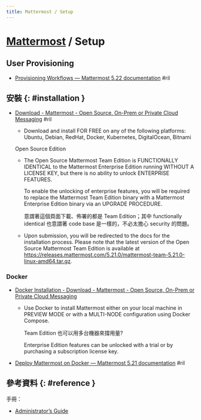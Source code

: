 ```yaml
---
title: Mattermost / Setup
---
```

# [Mattermost](mattermost.md) / Setup

## User Provisioning

  - [Provisioning Workflows — Mattermost 5\.22 documentation](https://docs.mattermost.com/administration/user-provisioning.html) #ril

## 安裝 {: #installation }

  - [Download \- Mattermost \- Open Source, On\-Prem or Private Cloud Messaging](https://mattermost.com/download/) #ril

      - Download and install FOR FREE on any of the following platforms: Ubuntu, Debian, RedHat, Docker, Kubernetes, DigitalOcean, Bitnami

    Open Source Edition

      - The Open Source Mattermost Team Edition is FUNCTIONALLY IDENTICAL to the Mattermost Enterprise Edition running WITHOUT A LICENSE KEY, but there is no ability to unlock ENTERPRISE FEATURES.

        To enable the unlocking of enterprise features, you will be required to replace the Mattermost Team Edition binary with a Mattermost Enterprise Edition binary via an UPGRADE PROCEDURE.

        意謂著這個頁面下載、佈署的都是 Team Edition；其中 functionally identical 也意謂著 code base 是一樣的，不必太擔心 security 的問題。

      - Upon submission, you will be redirected to the docs for the installation process. Please note that the latest version of the Open Source Mattermost Team Edition is available at https://releases.mattermost.com/5.21.0/mattermost-team-5.21.0-linux-amd64.tar.gz.

### Docker

  - [Docker Installation - Download \- Mattermost \- Open Source, On\-Prem or Private Cloud Messaging](https://mattermost.com/download/)

      - Use Docker to install Mattermost either on your local machine in PREVIEW MODE or with a MULTI-NODE configuration using Docker Compose.

        Team Edition 也可以用多台機器來撐用量?

        Enterprise Edition features can be unlocked with a trial or by purchasing a subscription license key.

  - [Deploy Mattermost on Docker — Mattermost 5\.21 documentation](https://docs.mattermost.com/install/prod-docker.html) #ril

## 參考資料 {: #reference }

手冊：

  - [Administrator’s Guide](https://docs.mattermost.com/guides/administrator.html)
